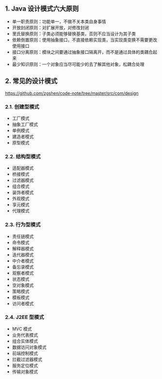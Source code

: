 
## 1. Java 设计模式六大原则
- 单一职责原则：功能单一，不做不关本类自身事情
- 开放封闭原则：对扩展开放，对修改封闭
- 里氏替换原则：子类必须能够替换基类，否则不应当设计为其子类
- 依赖倒置原则：使用抽象接口，不直接依赖实现类，当实现类变换不需要更改使用接口
- 接口分离原则：模块之间要通过抽象接口隔离开，而不是通过具体的类耦合起来
- 最少知识原则：一个对象应当尽可能少的去了解其他对象，松耦合处理

## 2. 常见的设计模式

https://github.com/zgshen/code-note/tree/master/src/com/design

### 2.1. 创建型模式
- 工厂模式
- 抽象工厂模式
- 单例模式
- 建造者模式
- 原型模式

### 2.2. 结构型模式
- 适配器模式
- 桥接模式
- 过滤器模式
- 组合模式
- 装饰者模式
- 外观模式
- 享元模式
- 代理模式

### 2.3. 行为型模式
- 责任链模式
- 命令模式
- 解释器模式
- 迭代器模式
- 中介者模式
- 备忘录模式
- 观察者模式
- 状态模式
- 空对象模式
- 策略模式
- 模板模式
- 访问者模式

### 2.4. J2EE 型模式
- MVC 模式
- 业务代表模式
- 组合实体模式
- 数据访问对象模式
- 前端控制模式
- 拦截过滤器模式
- 服务定位模式
- 传输对象模式
